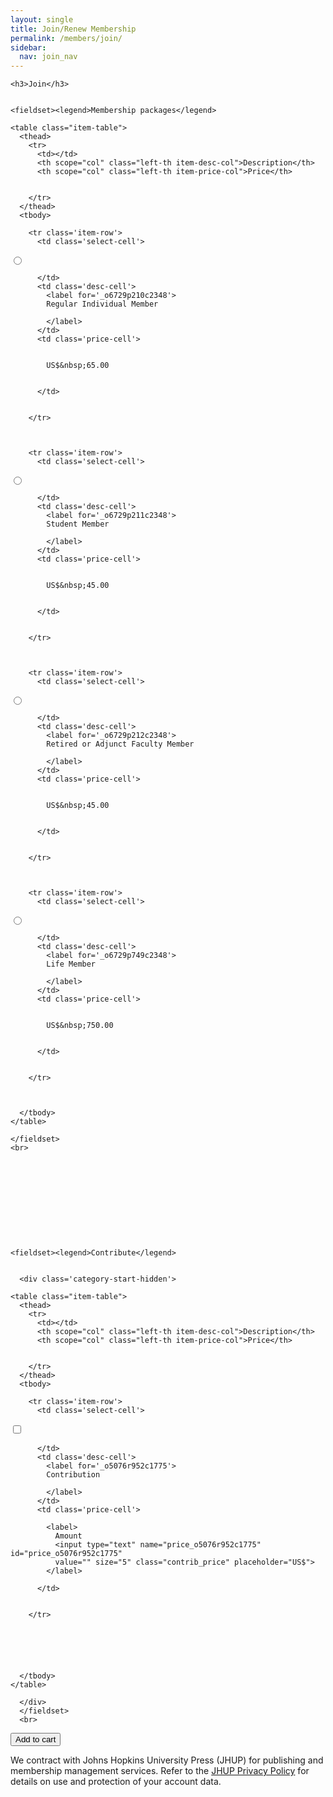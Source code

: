 ```yaml
---
layout: single
title: Join/Renew Membership
permalink: /members/join/
sidebar:
  nav: join_nav
---
```




<html lang="en">
<head>
  <meta name="generator" content="HTML Tidy for Linux (vers 25 March 2009), see www.w3.org">
  <meta charset="utf-8">
  <meta http-equiv="Content-Type" content="text/html; charset=us-ascii">

  <title>MSA Membership - Join MSA</title>
  <link rel="stylesheet" href="/msa/members/css/msa-style.css" type="text/css">
  <link rel="stylesheet" href="/msa/members/css/jhup-style.css" type="text/css">
  <link href="/msa/members/css/SpryMenuBarHorizontal.css" rel="stylesheet" type="text/css">
  <link href="/msa/members/img/msa-favicon.png" rel= "shortcut icon" type="image/gif" />

</head>

<body>

<!-- <h1>Modernist Studies Association</h1> -->
<main id="maincontent">




<form method="post" action="/msa/members/add-to-cart">

  
    <h3>Join</h3>
    
    
    <fieldset><legend>Membership packages</legend>
    
      

<div class='order-code-list'>
  
  
  <div>
  
  

    <table class="item-table">
      <thead>
        <tr>
          <td></td>
          <th scope="col" class="left-th item-desc-col">Description</th>
          <th scope="col" class="left-th item-price-col">Price</th>
          
          
        </tr>
      </thead>
      <tbody>
        
        <tr class='item-row'>
          <td class='select-cell'>
            
              
                
  
  
  <input type='radio' name='item-key' value='o6729p210c2348' 
    id='_o6729p210c2348'>

              
            
          </td>
          <td class='desc-cell'>
            <label for='_o6729p210c2348'>
            Regular Individual Member
            
            </label>
          </td>
          <td class='price-cell'>
          
            
            US$&nbsp;65.00
            
          
          </td>
          
          
        </tr>

        
        
        <tr class='item-row'>
          <td class='select-cell'>
            
              
                
  
  
  <input type='radio' name='item-key' value='o6729p211c2348' 
    id='_o6729p211c2348'>

              
            
          </td>
          <td class='desc-cell'>
            <label for='_o6729p211c2348'>
            Student Member
            
            </label>
          </td>
          <td class='price-cell'>
          
            
            US$&nbsp;45.00
            
          
          </td>
          
          
        </tr>

        
        
        <tr class='item-row'>
          <td class='select-cell'>
            
              
                
  
  
  <input type='radio' name='item-key' value='o6729p212c2348' 
    id='_o6729p212c2348'>

              
            
          </td>
          <td class='desc-cell'>
            <label for='_o6729p212c2348'>
            Retired or Adjunct Faculty Member
            
            </label>
          </td>
          <td class='price-cell'>
          
            
            US$&nbsp;45.00
            
          
          </td>
          
          
        </tr>

        
        
        <tr class='item-row'>
          <td class='select-cell'>
            
              
                
  
  
  <input type='radio' name='item-key' value='o6729p749c2348' 
    id='_o6729p749c2348'>

              
            
          </td>
          <td class='desc-cell'>
            <label for='_o6729p749c2348'>
            Life Member
            
            </label>
          </td>
          <td class='price-cell'>
          
            
            US$&nbsp;750.00
            
          
          </td>
          
          
        </tr>

        
        
      </tbody>
    </table>

  
<div style="padding-left:4ex">
  
    
  
</div>

  </div>
  
</div>

    
    </fieldset>
    <br>
  


  


  

  
  

    <fieldset><legend>Contribute</legend>
  
  
      <div class='category-start-hidden'>
      
<div class='category-list'>
  
    
    
    
      
      
    

  <div class='category-item'>
    

    

    <table class="item-table">
      <thead>
        <tr>
          <td></td>
          <th scope="col" class="left-th item-desc-col">Description</th>
          <th scope="col" class="left-th item-price-col">Price</th>
          
          
        </tr>
      </thead>
      <tbody>
        
        <tr class='item-row'>
          <td class='select-cell'>
            
              
                
  
  
    
    
  
  <input type='checkbox' name='item-key' value='o5076r952c1775' 
    id='_o5076r952c1775'>

              
            
          </td>
          <td class='desc-cell'>
            <label for='_o5076r952c1775'>
            Contribution
            
            </label>
          </td>
          <td class='price-cell'>
          
            <label>
              Amount
              <input type="text" name="price_o5076r952c1775" id="price_o5076r952c1775"
              value="" size="5" class="contrib_price" placeholder="US$">
            </label>
          
          </td>
          
          
        </tr>

        
          
          
        
        
      </tbody>
    </table>

  </div>
  
</div>

      </div>
      </fieldset>
      <br>



<button type="submit">Add to cart</button>
  <input name="csrf_token" value="{SSHA}LwyGAz6AJ+O5JGUOVLduIs8tVgPhk4wz" type="hidden">
</form>
<p style='max-width:100ex' class='footer-text'>We contract with Johns Hopkins University Press (JHUP) for publishing and membership management services. Refer to the <a href="https://www.press.jhu.edu/about/jhup-privacy-policy">JHUP Privacy Policy</a> for details on use and protection of your account data.</p>


</main>
<script type="text/javascript" src="/msa/members/js/jquery.js"> </script>
<script type="text/javascript" src="/msa/members/js/jquery.doubleScroll.js"></script>
<script type="text/javascript" src="/msa/members/js/jhup.js"> </script>
<script type='text/javascript'>(function(){
enable_items_with(['#_o6729p210c2348','#_o6729p211c2348','#_o6729p212c2348','#_o6729p749c2348'],[],true)})()</script>



<script async src="https://www.googletagmanager.com/gtag/js?id=UA-122948754-11"></script>
<script async src="/msa/members/js/msa-analytics.js"></script>

<script type="text/javascript" defer>
(function(d, src, c) { var t=d.scripts[d.scripts.length - 1],s=d.createElement('script');s.id='la_x2s6df8d';s.async=true;s.src=src;s.onload=s.onreadystatechange=function(){var rs=this.readyState;if(rs&&(rs!='complete')&&(rs!='loaded')){return;}c(this);};t.parentElement.insertBefore(s,t.nextSibling);})(document,
'https://jhup.ladesk.com/scripts/track.js',
function(e){ LiveAgent.createButton('uyox0una', e); });
</script>

</body>
</html>
